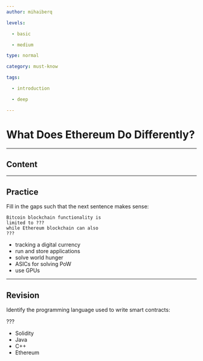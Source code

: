 ```yaml
---
author: mihaiberq

levels:

  - basic

  - medium

type: normal

category: must-know

tags:

  - introduction

  - deep

---
```

# What Does Ethereum Do Differently?

---
## Content



---
## Practice

Fill in the gaps such that the next sentence makes sense:
```
Bitcoin blockchain functionality is
limited to ???
while Ethereum blockchain can also
??? 
```

* tracking a digital currency
* run and store applications
* solve world hunger
* ASICs for solving PoW
* use GPUs

---
## Revision

Identify the programming language used to write smart contracts:

???

* Solidity
* Java
* C++
* Ethereum

